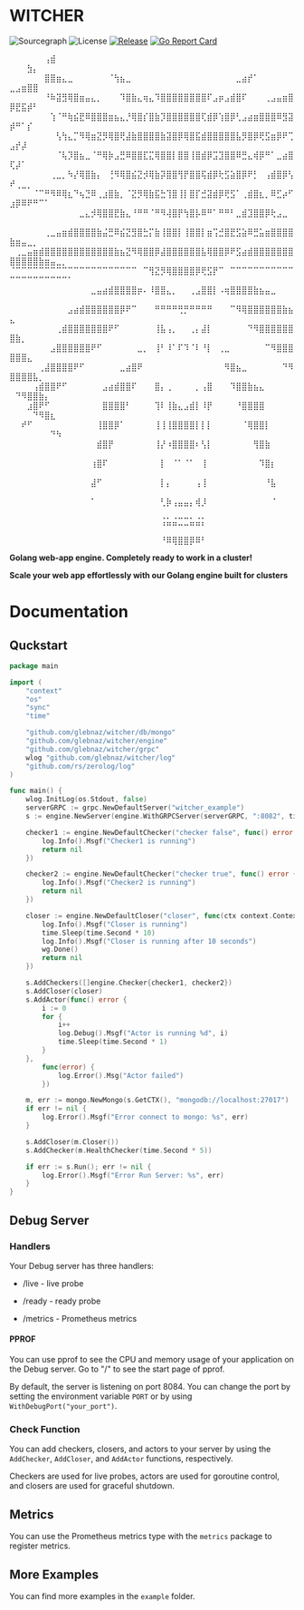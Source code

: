# WITCHER
![Sourcegraph](https://sourcegraph.com/github.com/glebnaz/witcher/-/badge.svg?style=flat-square)
![License](http://img.shields.io/badge/license-mit-blue.svg?style=flat-square)
[![Release](https://img.shields.io/github/release/glebnaz/witcher.svg?style=flat-square)](https://github.com/glebnaz/witcher/releases)
[![Go Report Card](https://goreportcard.com/badge/github.com/glebnaz/witcher)](https://goreportcard.com/report/github.com/glebnaz/witcher)


⠀⠀⠀⠀⠀⠀⢠⣾⠀⠀⠀⠀⠀⠀⠀⠀⠀⠀⠀⠀⠀⠀⠀⠀⠀⠀⠀⠀⠀⠀⠀⠀⠀⠀⠀⠀⠀⠀⠀⠀⠀⠀⠀⠀⠀⠀⠀⠀⠀⠀⠀⠀⣳⡄⠀⠀⠀⠀⠀⠀
⠀⠀⠀⠀⠀⠀⣿⣿⣶⣄⣀⠀⠀⠀⠀⠀⠀⠈⢳⣦⣀⠀⠀⠀⠀⠀⠀⠀⠀⠀⠀⠀⠀⠀⠀⠀⠀⠀⠀⣀⣴⡞⠁⠀⠀⠀⠀⠀⠀⣀⣠⣶⣿⣿⠀⠀⠀⠀⠀⠀
⠀⠀⠀⠀⠀⠀⠘⠷⣽⣻⢿⣿⣶⣤⣄⡀⠀⠀⠀⠹⣿⣷⣄⢶⣄⠹⣿⣿⣿⣿⣿⣿⣿⣿⠏⣠⡶⣠⣾⣿⠏⠀⠀⠀⢀⣠⣤⣶⣿⡿⣟⣯⡾⠃⠀⠀⠀⠀⠀⠀
⠀⠀⠀⠀⠀⠀⠀⢱⠈⠛⢷⣮⣟⠿⣿⣿⣿⣶⣦⣄⡘⢿⣿⡎⣿⣷⡹⣿⣿⣿⣿⣿⣿⢏⣾⡿⢱⣿⡿⢃⣠⣴⣶⣿⣿⣿⠿⣻⣽⡾⠛⠁⡎⠀⠀⠀⠀⠀⠀⠀
⠀⠀⠀⠀⠀⠀⠀⠀⢣⢳⣄⡉⠻⢿⣶⣝⡻⢿⣿⢟⣼⣷⣿⣿⣿⣿⣷⣽⣿⡿⢿⣿⣯⣾⣿⣿⣿⣿⣿⣧⡻⣿⡿⢟⣫⣶⡿⠟⢉⣠⡞⡼⠀⠀⠀⠀⠀⠀⠀⠀
⠀⠀⠀⠀⠀⠀⠀⠀⠈⢧⡹⣿⣦⣀⠈⠛⢿⡷⣠⣛⠿⣿⣿⣏⣍⢿⣿⣿⡇⣿⣿⢸⣿⣾⡿⣩⣹⣿⣿⠿⣛⣄⢾⡿⠛⠁⣀⣴⣿⢏⡼⠁⠀⠀⠀⠀⠀⠀⠀⠀
⠀⠀⠀⠀⠀⠀⠀⢀⣀⡀⠳⡜⢿⣿⣷⡄⠀⢘⠻⢿⣿⣮⣝⡺⢿⣷⡽⣿⣿⢻⡟⣿⣿⢯⣾⡿⢗⣫⣵⣿⡿⠟⡃⠀⢠⣾⣿⡿⢣⠞⢀⣀⡀⠀⠀⠀⠀⠀⠀⠀
⠀⠀⠀⠀⠈⠉⠛⠻⠿⢿⣆⠙⢦⣙⠿⢀⣰⣿⣷⡀⠈⣝⡻⢿⣷⣯⣓⢹⣿⢸⡇⣿⡏⣚⣽⣾⡿⢟⣫⠁⢀⣾⣿⣆⡀⠿⣋⡴⠋⣰⡿⠿⠟⠛⠉⠁⠀⠀⠀⠀
⠀⠀⠀⠀⠀⠀⠀⠀⠀⠀⠀⠀⣀⣄⡺⢿⣿⣿⣟⣷⣄⠘⠛⠛⠈⠛⠻⢼⣿⡟⢳⣿⡧⠿⠛⠁⠛⠛⠃⣀⣾⣹⣿⣿⡿⢗⣠⣀⠀⠀⠀⠀⠀⠀⠀⠀⠀⠀⠀⠀
⠀⠀⠀⠀⠀⠀⢀⣀⣤⣶⣾⣿⣿⣿⣿⣷⣬⣛⠿⣮⣝⣻⣿⣓⡍⣷⢸⣿⣿⡇⢸⣿⣿⡇⣶⢩⣚⣿⣟⣫⣵⠿⣛⣥⣶⣿⣿⣿⣿⣷⣶⣤⣀⡀⠀⠀⠀⠀⠀⠀
⠀⢀⣀⣤⣶⣾⣿⣿⣿⣿⣿⣿⣿⣿⣿⣿⣿⣿⣷⣦⣝⠻⢿⣿⣿⡿⣼⣿⣿⣿⣿⣿⣿⣧⢿⣿⣿⡿⠟⣫⣴⣾⣿⣿⣿⣿⣿⣿⣿⣿⣿⣿⣿⣿⣷⣶⣤⣀⡀⠀
⠈⠉⠉⠉⠉⠉⠉⠉⠉⠉⠉⠉⠉⠉⠉⠉⠉⠉⠉⠉⠉⠉⠀⠉⢻⣝⡻⢿⣿⣿⣿⣿⡿⢟⣫⡟⠉⠀⠉⠉⠉⠉⠉⠉⠉⠉⠉⠉⠉⠉⠉⠉⠉⠉⠉⠉⠉⠉⠉⠁
⠀⠀⠀⠀⠀⠀⠀⠀⠀⠀⠀⠀⠀⠀⣀⣤⣴⣾⣿⣿⣿⣿⡶⠄⠸⣿⣿⣄⡀⠀⠀⢀⣠⣿⣿⡇⠠⢶⣿⣿⣿⣿⣷⣦⣤⣀⠀⠀⠀⠀⠀⠀⠀⠀⠀⠀⠀⠀⠀⠀
⠀⠀⠀⠀⠀⠀⠀⠀⠀⠀⣠⣴⣾⣿⣿⣿⣿⣿⣿⡿⠟⠉⠀⠀⠀⠛⠛⠛⠛⢛⡛⠛⠛⠛⠛⠀⠀⠀⠉⠻⢿⣿⣿⣿⣿⣿⣿⣷⣦⣄⠀⠀⠀⠀⠀⠀⠀⠀⠀⠀
⠀⠀⠀⠀⠀⠀⠀⠀⢀⣾⣿⣿⣿⣿⣿⣿⣿⠟⠋⠀⠀⠀⠀⠀⠀⢸⣧⢠⡀⠀⠀⢀⡄⣼⡇⠀⠀⠀⠀⠀⠀⠙⠻⣿⣿⣿⣿⣿⣿⣿⣷⡀⠀⠀⠀⠀⠀⠀⠀⠀
⠀⠀⠀⠀⠀⠀⠀⣠⣿⣿⣿⣿⣿⣿⠟⠋⠀⠀⠀⠀⠀⠀⣀⡀⠀⢸⠃⠸⠁⠏⠹⠈⠇⠘⡇⠀⢀⣀⠀⠀⠀⠀⠀⠀⠉⠻⣿⣿⣿⣿⣿⣿⣄⠀⠀⠀⠀⠀⠀⠀
⠀⠀⠀⠀⠀⢀⣼⣿⣿⣿⣿⠟⠋⠀⠀⠀⠀⠀⠀⣀⣴⣿⠟⠀⠀⠀⠀⠀⠀⠀⠀⠀⠀⠀⠀⠀⠀⠻⣿⣦⣀⠀⠀⠀⠀⠀⠀⠙⠻⣿⣿⣿⣿⣧⡀⠀⠀⠀⠀⠀
⠀⠀⠀⠀⢠⣾⣿⣿⠟⠋⠀⠀⠀⠀⠀⠀⣠⣴⣾⣿⣿⠏⠀⠀⠀⣿⡄⢀⠀⠀⠀⠀⡀⢠⣿⠀⠀⠀⠹⣿⣿⣷⣦⣄⠀⠀⠀⠀⠀⠀⠙⠻⣿⣿⣷⡄⠀⠀⠀⠀
⠀⠀⠀⣰⣿⠟⠋⠀⠀⠀⠀⠀⠀⠀⠀⠀⣿⣿⣿⣿⠃⠀⠀⠀⠀⢹⠇⢸⣷⣄⣠⣾⡇⠸⡟⠀⠀⠀⠀⠘⣿⣿⣿⣿⠀⠀⠀⠀⠀⠀⠀⠀⠀⠙⠻⣿⣆⠀⠀⠀
⠀⠀⠞⠋⠀⠀⠀⠀⠀⠀⠀⠀⠀⠀⠀⢸⣿⣿⡿⠁⠀⠀⠀⠀⠀⢸⢸⢸⣿⣿⣿⣿⡇⡇⡇⠀⠀⠀⠀⠀⠈⢿⣿⣿⡇⠀⠀⠀⠀⠀⠀⠀⠀⠀⠀⠀⠙⠳⠀⠀
⠀⠀⠀⠀⠀⠀⠀⠀⠀⠀⠀⠀⠀⠀⠀⣾⣿⡟⠀⠀⠀⠀⠀⠀⠀⢸⡜⠰⣿⣿⣿⣿⠆⢣⡇⠀⠀⠀⠀⠀⠀⠀⢻⣿⣷⠀⠀⠀⠀⠀⠀⠀⠀⠀⠀⠀⠀⠀⠀⠀
⠀⠀⠀⠀⠀⠀⠀⠀⠀⠀⠀⠀⠀⠀⢰⣿⠏⠀⠀⠀⠀⠀⠀⠀⠀⠀⡇⠀⠈⠁⠈⠁⠀⢸⠀⠀⠀⠀⠀⠀⠀⠀⠀⠹⣿⡆⠀⠀⠀⠀⠀⠀⠀⠀⠀⠀⠀⠀⠀⠀
⠀⠀⠀⠀⠀⠀⠀⠀⠀⠀⠀⠀⠀⠀⣼⠋⠀⠀⠀⠀⠀⠀⠀⠀⠀⠀⡇⡄⠀⠀⠀⠀⢠⢸⠀⠀⠀⠀⠀⠀⠀⠀⠀⠀⠘⣧⠀⠀⠀⠀⠀⠀⠀⠀⠀⠀⠀⠀⠀⠀
⠀⠀⠀⠀⠀⠀⠀⠀⠀⠀⠀⠀⠀⠀⠁⠀⠀⠀⠀⠀⠀⠀⠀⠀⠀⠀⢃⡷⢠⣤⣤⡄⢾⡸⠀⠀⠀⠀⠀⠀⠀⠀⠀⠀⠀⠈⠀⠀⠀⠀⠀⠀⠀⠀⠀⠀⠀⠀⠀⠀
⠀⠀⠀⠀⠀⠀⠀⠀⠀⠀⠀⠀⠀⠀⠀⠀⠀⠀⠀⠀⠀⠀⠀⠀⠀⠀⢨⣥⣬⣉⣉⣥⣬⡅⠀⠀⠀⠀⠀⠀⠀⠀⠀⠀⠀⠀⠀⠀⠀⠀⠀⠀⠀⠀⠀⠀⠀⠀⠀⠀
⠀⠀⠀⠀⠀⠀⠀⠀⠀⠀⠀⠀⠀⠀⠀⠀⠀⠀⠀⠀⠀⠀⠀⠀⠀⠀⠘⠿⢿⣿⣿⡿⠿⠃⠀⠀⠀⠀⠀⠀⠀⠀

**Golang web-app engine. Completely ready to work in a cluster!**

**Scale your web app effortlessly with our Golang engine built for clusters**

# Documentation

## Quckstart

```go
package main

import (
	"context"
	"os"
	"sync"
	"time"

	"github.com/glebnaz/witcher/db/mongo"
	"github.com/glebnaz/witcher/engine"
	"github.com/glebnaz/witcher/grpc"
	wlog "github.com/glebnaz/witcher/log"
	"github.com/rs/zerolog/log"
)

func main() {
	wlog.InitLog(os.Stdout, false)
	serverGRPC := grpc.NewDefaultServer("witcher_example")
	s := engine.NewServer(engine.WithGRPCServer(serverGRPC, ":8082", time.Second*5))

	checker1 := engine.NewDefaultChecker("checker false", func() error {
		log.Info().Msgf("Checker1 is running")
		return nil
	})

	checker2 := engine.NewDefaultChecker("checker true", func() error {
		log.Info().Msgf("Checker2 is running")
		return nil
	})

	closer := engine.NewDefaultCloser("closer", func(ctx context.Context, wg *sync.WaitGroup) error {
		log.Info().Msgf("Closer is running")
		time.Sleep(time.Second * 10)
		log.Info().Msgf("Closer is running after 10 seconds")
		wg.Done()
		return nil
	})

	s.AddCheckers([]engine.Checker{checker1, checker2})
	s.AddCloser(closer)
	s.AddActor(func() error {
		i := 0
		for {
			i++
			log.Debug().Msgf("Actor is running %d", i)
			time.Sleep(time.Second * 1)
		}
	},
		func(error) {
			log.Error().Msg("Actor failed")
		})

	m, err := mongo.NewMongo(s.GetCTX(), "mongodb://localhost:27017")
	if err != nil {
		log.Error().Msgf("Error connect to mongo: %s", err)
	}

	s.AddCloser(m.Closer())
	s.AddChecker(m.HealthChecker(time.Second * 5))

	if err := s.Run(); err != nil {
		log.Error().Msgf("Error Run Server: %s", err)
	}
}

```

## Debug Server

### Handlers
Your Debug server has three handlers:

* /live - live probe

* /ready - ready probe

* /metrics - Prometheus metrics

#### PPROF
You can use pprof to see the CPU and memory usage of your application on the Debug server. Go to "/" to see the start page of pprof.

By default, the server is listening on port 8084. You can change the port by setting the environment variable `PORT` or by using `WithDebugPort("your_port")`.

### Check Function
You can add checkers, closers, and actors to your server by using the `AddChecker`, `AddCloser`, and `AddActor` functions, respectively.

Checkers are used for live probes, actors are used for goroutine control, and closers are used for graceful shutdown.

## Metrics
You can use the Prometheus metrics type with the `metrics` package to register metrics.

## More Examples
You can find more examples in the `example` folder.

